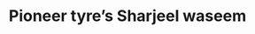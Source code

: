 ---
title: "Pioneer tyre’s Sharjeel waseem"
url: /karachi/pioneer-tyres-sharjeel-waseem/
shop: Reifen
---